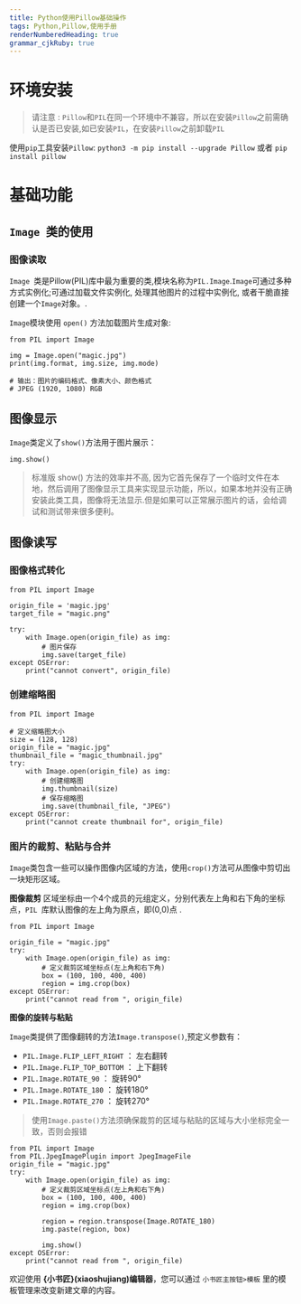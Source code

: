 ```yaml
---
title: Python使用Pillow基础操作
tags: Python,Pillow,使用手册
renderNumberedHeading: true
grammar_cjkRuby: true
---
```

# 环境安装

> 请注意 : `Pillow`和`PIL`在同一个环境中不兼容，所以在安装`Pillow`之前需确认是否已安装,如已安装`PIL`，在安装`Pillow`之前卸载`PIL`

使用`pip`工具安装`Pillow`:
`python3 -m pip install --upgrade Pillow` 或者 `pip install pillow`

# 基础功能

## `Image `类的使用

### 图像读取

 `Image `类是Pillow(PIL)库中最为重要的类,模块名称为`PIL.Image`.`Image`可通过多种方式实例化;可通过加载文件实例化, 处理其他图片的过程中实例化, 或者干脆直接创建一个`Image`对象。.

`Image`模块使用 `open()` 方法加载图片生成对象:

```
from PIL import Image

img = Image.open("magic.jpg")
print(img.format, img.size, img.mode)

# 输出：图片的编码格式、像素大小、颜色格式
# JPEG (1920, 1080) RGB
```
## 图像显示

`Image`类定义了`show()`方法用于图片展示：

`img.show()`

> 标准版 show() 方法的效率并不高, 因为它首先保存了一个临时文件在本地，然后调用了图像显示工具来实现显示功能，所以，如果本地并没有正确安装此类工具，图像将无法显示.但是如果可以正常展示图片的话，会给调试和测试带来很多便利。

## 图像读写

### 图像格式转化

```
from PIL import Image

origin_file = 'magic.jpg'
target_file = "magic.png"

try:
	with Image.open(origin_file) as img:
		# 图片保存
		img.save(target_file)
except OSError:
	print("cannot convert", origin_file)
```
### 创建缩略图

```
from PIL import Image

# 定义缩略图大小
size = (128, 128)
origin_file = "magic.jpg"
thumbnail_file = "magic_thumbnail.jpg"
try:
    with Image.open(origin_file) as img:
        # 创建缩略图
        img.thumbnail(size)
        # 保存缩略图
        img.save(thumbnail_file, "JPEG")
except OSError:
    print("cannot create thumbnail for", origin_file)
```
### 图片的裁剪、粘贴与合并

`Image`类包含一些可以操作图像内区域的方法，使用`crop()`方法可从图像中剪切出一块矩形区域。

**图像裁剪**
区域坐标由一个4个成员的元组定义，分别代表左上角和右下角的坐标点，`PIL `库默认图像的左上角为原点，即(0,0)点 .
```
from PIL import Image

origin_file = "magic.jpg"
try:
    with Image.open(origin_file) as img:
        # 定义裁剪区域坐标点(左上角和右下角)
        box = (100, 100, 400, 400)
        region = img.crop(box)
except OSError:
    print("cannot read from ", origin_file)
```

**图像的旋转与粘贴**

`Image`类提供了图像翻转的方法`Image.transpose()`,预定义参数有：

- `PIL.Image.FLIP_LEFT_RIGHT` ： 左右翻转
- `PIL.Image.FLIP_TOP_BOTTOM` ： 上下翻转
- `PIL.Image.ROTATE_90` ： 旋转90°
- `PIL.Image.ROTATE_180` ： 旋转180°
- `PIL.Image.ROTATE_270` ： 旋转270°

> 使用`Image.paste()`方法须确保裁剪的区域与粘贴的区域与大小坐标完全一致，否则会报错
```
from PIL import Image
from PIL.JpegImagePlugin import JpegImageFile
origin_file = "magic.jpg"
try:
    with Image.open(origin_file) as img:
        # 定义裁剪区域坐标点(左上角和右下角)
        box = (100, 100, 400, 400)
        region = img.crop(box)

        region = region.transpose(Image.ROTATE_180)
        img.paste(region, box)

        img.show()
except OSError:
    print("cannot read from ", origin_file)
```

欢迎使用 **{小书匠}(xiaoshujiang)编辑器**，您可以通过 `小书匠主按钮>模板` 里的模板管理来改变新建文章的内容。